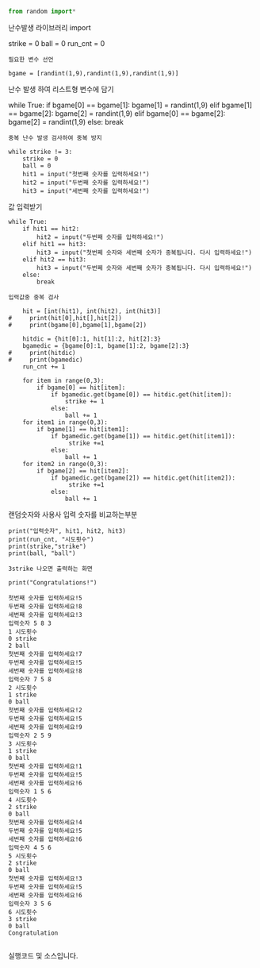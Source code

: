 ```python
from random import*

```
난수발생 라이브러리 import

strike = 0
ball = 0
run_cnt = 0

```
필요한 변수 선언

bgame = [randint(1,9),randint(1,9),randint(1,9)]

```
난수 발생 하여 리스트형 변수에 담기

while True:
    if bgame[0] == bgame[1]:
        bgame[1] = randint(1,9)
    elif bgame[1] == bgame[2]:
        bgame[2] = randint(1,9)
    elif bgame[0] == bgame[2]:
        bgame[2] = randint(1,9)
    else:
        break

```
중복 난수 발생 검사하여 중복 방지

while strike != 3:
    strike = 0
    ball = 0
    hit1 = input("첫번째 숫자를 입력하세요!")
    hit2 = input("두번째 숫자를 입력하세요!")
    hit3 = input("세번째 숫자를 입력하세요!")

```
값 입력받기

    while True:
        if hit1 == hit2:
            hit2 = input("두번째 숫자를 입력하세요!")
        elif hit1 == hit3:
            hit3 = input("첫번쩨 숫자와 세번째 숫자가 중복됩니다. 다시 입력하세요!")
        elif hit2 == hit3:
            hit3 = input("두번쩨 숫자와 세번째 숫자가 중복됩니다. 다시 입력하세요!")
        else:
            break

```
입력값중 중복 검사
            
    hit = [int(hit1), int(hit2), int(hit3)]
#     print(hit[0],hit[],hit[2])
#     print(bgame[0],bgame[1],bgame[2])
    
    hitdic = {hit[0]:1, hit[1]:2, hit[2]:3}
    bgamedic = {bgame[0]:1, bgame[1]:2, bgame[2]:3}
#     print(hitdic)
#     print(bgamedic)
    run_cnt += 1
    
    for item in range(0,3):
        if bgame[0] == hit[item]:
            if bgamedic.get(bgame[0]) == hitdic.get(hit[item]):
                strike += 1
            else:
                ball += 1    
    for item1 in range(0,3):
        if bgame[1] == hit[item1]:
            if bgamedic.get(bgame[1]) == hitdic.get(hit[item1]):
                 strike +=1
            else:
                ball += 1 
    for item2 in range(0,3):
        if bgame[2] == hit[item2]:
            if bgamedic.get(bgame[2]) == hitdic.get(hit[item2]):
                 strike +=1
            else:
                ball += 1 

```
랜덤숫자와 사용사 입력 숫자를 비교하는부분       
            
    print("입력숫자", hit1, hit2, hit3)
    print(run_cnt, "시도횟수")
    print(strike,"strike")
    print(ball, "ball")

```
3strike 나오면 출력하는 화면       

print("Congratulations!")
```

    첫번째 숫자를 입력하세요!5
    두번째 숫자를 입력하세요!8
    세번째 숫자를 입력하세요!3
    입력숫자 5 8 3
    1 시도횟수
    0 strike
    2 ball
    첫번째 숫자를 입력하세요!7
    두번째 숫자를 입력하세요!5
    세번째 숫자를 입력하세요!8
    입력숫자 7 5 8
    2 시도횟수
    1 strike
    0 ball
    첫번째 숫자를 입력하세요!2
    두번째 숫자를 입력하세요!5
    세번째 숫자를 입력하세요!9
    입력숫자 2 5 9
    3 시도횟수
    1 strike
    0 ball
    첫번째 숫자를 입력하세요!1
    두번째 숫자를 입력하세요!5
    세번째 숫자를 입력하세요!6
    입력숫자 1 5 6
    4 시도횟수
    2 strike
    0 ball
    첫번째 숫자를 입력하세요!4
    두번째 숫자를 입력하세요!5
    세번째 숫자를 입력하세요!6
    입력숫자 4 5 6
    5 시도횟수
    2 strike
    0 ball
    첫번째 숫자를 입력하세요!3
    두번째 숫자를 입력하세요!5
    세번째 숫자를 입력하세요!6
    입력숫자 3 5 6
    6 시도횟수
    3 strike
    0 ball
    Congratulation
    


```python

```
실행코드 및 소스입니다. 